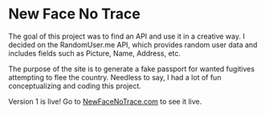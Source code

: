 # New Face No Trace

The goal of this project was to find an API and use it in a creative way. I decided on the RandomUser.me API, which provides random user data and includes fields such as Picture, Name, Address, etc.

The purpose of the site is to generate a fake passport for wanted fugitives attempting to flee the country. Needless to say, I had a lot of fun conceptualizing and coding this project.

Version 1 is live! Go to <a href="http://newfacenotrace.com">NewFaceNoTrace.com</a> to see it live.